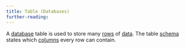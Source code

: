 ```yaml
---
title: Table (Databases)
further-reading:
---
```



A [database](/database) table is used to store many [rows](/row-databases) of [data](/data). The table [schema](/schema-databases) states which [columns](/column-databases) every row can contain.

